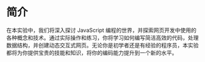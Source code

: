 # 简介

在本实验中，我们将深入探讨 JavaScript 编程的世界，并探索网页开发中使用的各种概念和技术。通过实际操作和练习，你将学习如何编写简洁高效的代码，处理数据结构，并创建动态交互式网页。无论你是初学者还是有经验的程序员，本实验都将为你提供宝贵的技能和知识，将你的编码能力提升到一个新的水平。
